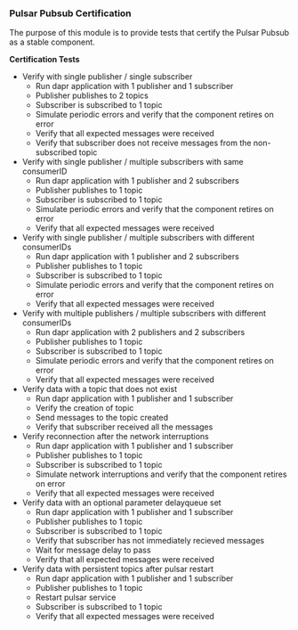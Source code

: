 ### Pulsar Pubsub Certification

The purpose of this module is to provide tests that certify the Pulsar Pubsub as a stable component.

**Certification Tests**
- Verify with single publisher / single subscriber
   - Run dapr application with 1 publisher and 1 subscriber
   - Publisher publishes to 2 topics
   - Subscriber is subscribed to 1 topic
   - Simulate periodic errors and verify that the component retires on error
   - Verify that all expected messages were received
   - Verify that subscriber does not receive messages from the non-subscribed topic
- Verify with single publisher / multiple subscribers with same consumerID
   - Run dapr application with 1 publisher and 2 subscribers
   - Publisher publishes to 1 topic
   - Subscriber is subscribed to 1 topic
   - Simulate periodic errors and verify that the component retires on error
   - Verify that all expected messages were received
- Verify with single publisher / multiple subscribers with different consumerIDs
   - Run dapr application with 1 publisher and 2 subscribers
   - Publisher publishes to 1 topic
   - Subscriber is subscribed to 1 topic
   - Simulate periodic errors and verify that the component retires on error
   - Verify that all expected messages were received
- Verify with multiple publishers / multiple subscribers with different consumerIDs
   - Run dapr application with 2 publishers and 2 subscribers
   - Publisher publishes to 1 topic
   - Subscriber is subscribed to 1 topic
   - Simulate periodic errors and verify that the component retires on error
   - Verify that all expected messages were received
- Verify data with a topic that does not exist
   - Run dapr application with 1 publisher and 1 subscriber
   - Verify the creation of topic
   - Send messages to the topic created
   - Verify that subscriber received all the messages
- Verify reconnection after the network interruptions
   - Run dapr application with 1 publisher and 1 subscriber
   - Publisher publishes to 1 topic
   - Subscriber is subscribed to 1 topic
   - Simulate network interruptions and verify that the component retires on error
   - Verify that all expected messages were received
- Verify data with an optional parameter delayqueue set
   - Run dapr application with 1 publisher and 1 subscriber
   - Publisher publishes to 1 topic
   - Subscriber is subscribed to 1 topic
   - Verify that subscriber has not immediately recieved messages
   - Wait for message delay to pass
   - Verify that all expected messages were received
- Verify data with persistent topics after pulsar restart
   - Run dapr application with 1 publisher and 1 subscriber
   - Publisher publishes to 1 topic
   - Restart pulsar service
   - Subscriber is subscribed to 1 topic
   - Verify that all expected messages were received
